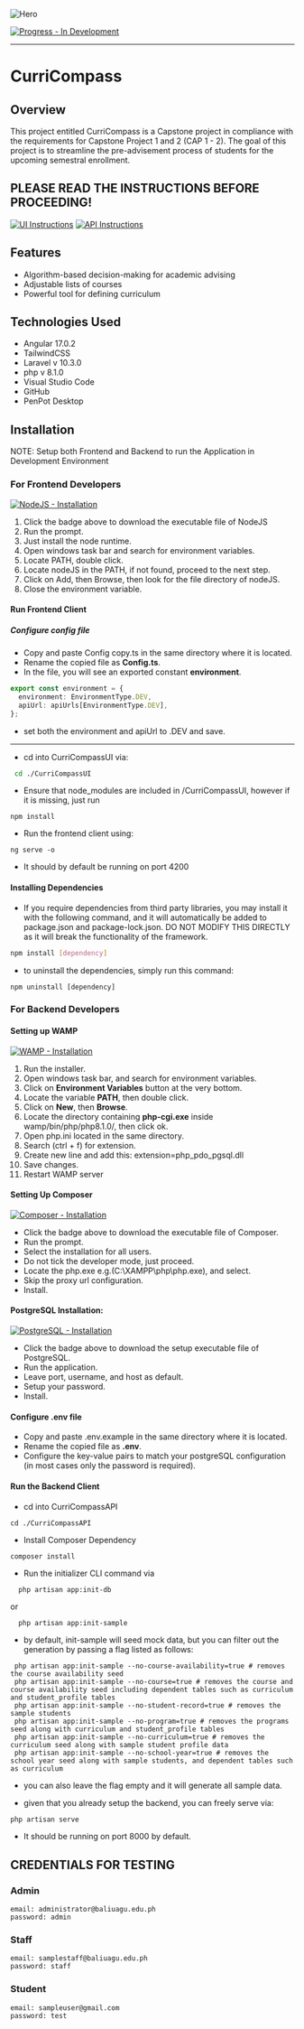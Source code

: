 ![Hero](https://www.helpforassessment.com/blog/wp-content/uploads/2020/08/how-to-do-a-capstone-project.jpg)

[![Progress - In Development](https://img.shields.io/badge/Progress-In_Development-D30000?style=for-the-badge)]()

***
# CurriCompass

## Overview
This project entitled CurriCompass is a Capstone project in compliance with the requirements for Capstone Project 1 and 2 (CAP 1 - 2). The goal of this project is to streamline the pre-advisement process of students for the upcoming semestral enrollment. 

## PLEASE READ THE INSTRUCTIONS BEFORE PROCEEDING!
[![UI Instructions](https://img.shields.io/badge/UI-Instructions-ffffff)](https://github.com/JohnDanielTejero/CurriCompass_SC/blob/main/CurriCompassUI/README.md)
[![API Instructions](https://img.shields.io/badge/API-Instructions-ff3421)](https://github.com/JohnDanielTejero/CurriCompass_SC/tree/main/CurriCompassAPI)

## Features
- Algorithm-based decision-making for academic advising
- Adjustable lists of courses 
- Powerful tool for defining curriculum
  
## Technologies Used
- Angular 17.0.2
- TailwindCSS
- Laravel v 10.3.0
- php v 8.1.0
- Visual Studio Code
- GitHub
- PenPot Desktop

## Installation
NOTE: Setup both Frontend and Backend to run the Application in Development Environment

### For Frontend Developers

[![NodeJS - Installation](https://img.shields.io/badge/NodeJS-Installation-2ea44f)](https://nodejs.org/dist/v20.10.0/node-v20.10.0-x64.msi)
1. Click the badge above to download the executable file of NodeJS
2. Run the prompt.
3. Just install the node runtime.
4. Open windows task bar and search for environment variables.
5. Locate PATH, double click.
6. Locate nodeJS in the PATH, if not found, proceed to the next step.
7. Click on Add, then Browse, then look for the file directory of nodeJS.
8. Close the environment variable.

#### Run Frontend Client
##### Configure config file
- Copy and paste Config copy.ts in the same directory where it is located.
- Rename the copied file as **Config.ts**.
- In the file, you will see an exported constant **environment**.

```ts
export const environment = {
  environment: EnvironmentType.DEV,
  apiUrl: apiUrls[EnvironmentType.DEV],
};
```
- set both the environment and apiUrl to .DEV and save.
---

- cd into CurriCompassUI via:
```bash
 cd ./CurriCompassUI
```
- Ensure that node_modules are included in /CurriCompassUI, however if it is missing, just run
```shell
npm install
```
- Run the frontend client using:
```shell
ng serve -o
```
- It should by default be running on port 4200

#### Installing Dependencies
- If you require dependencies from third party libraries, you may install it with the following command, and it will automatically be added to package.json and package-lock.json. DO NOT MODIFY THIS DIRECTLY as it will break the functionality of the framework.
```bash
npm install [dependency]
``` 
- to uninstall the dependencies, simply run this command:

```shell
npm uninstall [dependency]
```

### For Backend Developers
#### Setting up WAMP
[![WAMP - Installation](https://img.shields.io/badge/WAMP-Installation-9966cc)](https://sourceforge.net/projects/wampserver/files/WampServer%203/WampServer%203.0.0/wampserver3.3.2_x64.exe/download)
1. Run the installer.
2. Open windows task bar, and search for environment variables.
3. Click on **Environment Variables** button at the very bottom.
4. Locate the variable **PATH**, then double click.
5. Click on **New**, then **Browse**.
6. Locate the directory containing **php-cgi.exe** inside wamp/bin/php/php8.1.0/, then click ok.
7. Open php.ini located in the same directory.
8. Search (ctrl + f) for extension.
9. Create new line and add this: extension=php_pdo_pgsql.dll
10. Save changes.
11. Restart WAMP server

#### Setting Up Composer
[![Composer - Installation](https://img.shields.io/badge/Composer-Installation-d7e2f3)](https://getcomposer.org/Composer-Setup.exe)
- Click the badge above to download the executable file of Composer.
- Run the prompt.
- Select the installation for all users.
- Do not tick the developer mode, just proceed.
- Locate the php.exe e.g.(C:\XAMPP\php\php.exe), and select.
- Skip the proxy url configuration.
- Install.

#### PostgreSQL Installation:

[![PostgreSQL - Installation](https://img.shields.io/badge/PostgreSQL-Installation-4d91ff)](https://sbp.enterprisedb.com/getfile.jsp?fileid=1258893)

- Click the badge above to download the setup executable file of PostgreSQL.
- Run the application.
- Leave port, username, and host as default.
- Setup your password.
- Install.

#### Configure .env file
- Copy and paste .env.example in the same directory where it is located.
- Rename the copied file as **.env**.
- Configure the key-value pairs to match your postgreSQL configuration (in most cases only the password is required).

#### Run the Backend Client
- cd into CurriCompassAPI
```shell
cd ./CurriCompassAPI
```
- Install Composer Dependency
```shell
composer install
``` 
- Run the initializer CLI command via

```shell
  php artisan app:init-db
```
or 
```shell
  php artisan app:init-sample
```
- by default, init-sample will seed mock data, but you can filter out the generation by passing a flag listed as follows:
```shell
 php artisan app:init-sample --no-course-availability=true # removes the course availability seed
 php artisan app:init-sample --no-course=true # removes the course and course availability seed including dependent tables such as curriculum and student_profile tables
 php artisan app:init-sample --no-student-record=true # removes the sample students
 php artisan app:init-sample --no-program=true # removes the programs seed along with curriculum and student_profile tables
 php artisan app:init-sample --no-curriculum=true # removes the curriculum seed along with sample student profile data
 php artisan app:init-sample --no-school-year=true # removes the school year seed along with sample students, and dependent tables such as curriculum
```
- you can also leave the flag empty and it will generate all sample data.

- given that you already setup the backend, you can freely serve via:
```bash
php artisan serve
```
- It should be running on port 8000 by default.

## CREDENTIALS FOR TESTING
### Admin
```
email: administrator@baliuagu.edu.ph
password: admin
```

### Staff
```
email: samplestaff@baliuagu.edu.ph
password: staff
```

### Student
```
email: sampleuser@gmail.com
password: test
```
